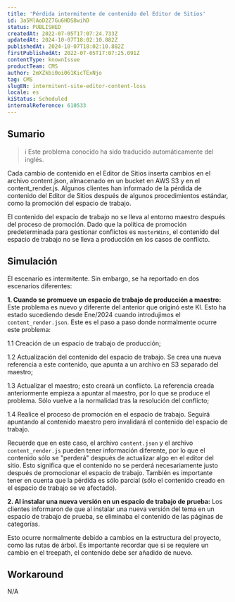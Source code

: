 ```yaml
---
title: 'Pérdida intermitente de contenido del Editor de Sitios'
id: 3a5MlAoD2Z7Gu6HDS8wihD
status: PUBLISHED
createdAt: 2022-07-05T17:07:24.733Z
updatedAt: 2024-10-07T18:02:10.882Z
publishedAt: 2024-10-07T18:02:10.882Z
firstPublishedAt: 2022-07-05T17:07:25.091Z
contentType: knownIssue
productTeam: CMS
author: 2mXZkbi0oi061KicTExNjo
tag: CMS
slugEN: intermitent-site-editor-content-loss
locale: es
kiStatus: Scheduled
internalReference: 610533
---
```


## Sumario

>ℹ️ Este problema conocido ha sido traducido automáticamente del inglés.


Cada cambio de contenido en el Editor de Sitios inserta cambios en el archivo content.json, almacenado en un bucket en AWS S3 y en el content_render.js. Algunos clientes han informado de la pérdida de contenido del Editor de Sitios después de algunos procedimientos estándar, como la promoción del espacio de trabajo.

El contenido del espacio de trabajo no se lleva al entorno maestro después del proceso de promoción. Dado que la política de promoción predeterminada para gestionar conflictos es `masterWins`, el contenido del espacio de trabajo no se lleva a producción en los casos de conflicto.



## Simulación


El escenario es intermitente. Sin embargo, se ha reportado en dos escenarios diferentes:

**1. Cuando se promueve un espacio de trabajo de producción a maestro:**
Este problema es nuevo y diferente del anterior que originó este KI. Esto ha estado sucediendo desde Ene/2024 cuando introdujimos el `content_render.json`.  Este es el paso a paso donde normalmente ocurre este problema:

1.1 Creación de un espacio de trabajo de producción;

1.2 Actualización del contenido del espacio de trabajo. Se crea una nueva referencia a este contenido, que apunta a un archivo en S3 separado del maestro;

1.3 Actualizar el maestro; esto creará un conflicto. La referencia creada anteriormente empieza a apuntar al maestro, por lo que se produce el problema. Sólo vuelve a la normalidad tras la resolución del conflicto;

1.4 Realice el proceso de promoción en el espacio de trabajo. Seguirá apuntando al contenido maestro pero invalidará el contenido del espacio de trabajo.



Recuerde que en este caso, el archivo `content.json` y el archivo `content_render.js` pueden tener información diferente, por lo que el contenido sólo se "perderá" después de actualizar algo en el editor del sitio. Esto significa que el contenido no se perderá necesariamente justo después de promocionar el espacio de trabajo. También es importante tener en cuenta que la pérdida es sólo parcial (sólo el contenido creado en el espacio de trabajo se ve afectado).

**2. Al instalar una nueva versión en un espacio de trabajo de prueba:**
Los clientes informaron de que al instalar una nueva versión del tema en un espacio de trabajo de prueba, se eliminaba el contenido de las páginas de categorías.

Esto ocurre normalmente debido a cambios en la estructura del proyecto, como las rutas de árbol. Es importante recordar que si se requiere un cambio en el treepath, el contenido debe ser añadido de nuevo.



## Workaround


N/A






